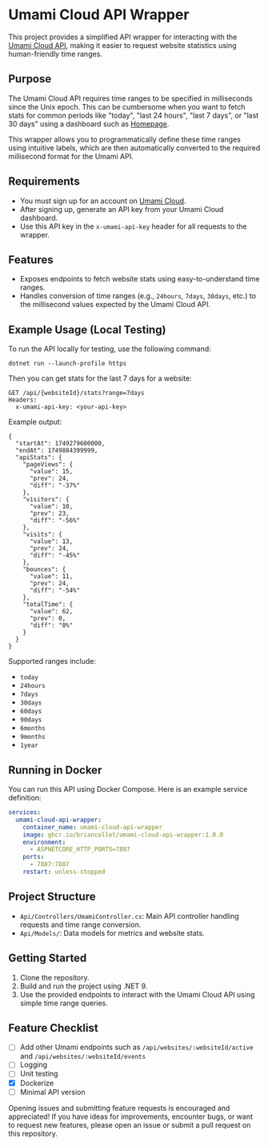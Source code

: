 # Umami Cloud API Wrapper

This project provides a simplified API wrapper for interacting with the [Umami Cloud API](https://umami.is/), making it easier to request website statistics using human-friendly time ranges.

## Purpose

The Umami Cloud API requires time ranges to be specified in milliseconds since the Unix epoch. This can be cumbersome when you want to fetch stats for common periods like "today", "last 24 hours", "last 7 days", or "last 30 days" using a dashboard such as [Homepage](https://gethomepage.dev/).

This wrapper allows you to programmatically define these time ranges using intuitive labels, which are then automatically converted to the required millisecond format for the Umami API.

## Requirements

- You must sign up for an account on [Umami Cloud](https://umami.is/).
- After signing up, generate an API key from your Umami Cloud dashboard.
- Use this API key in the `x-umami-api-key` header for all requests to the wrapper.

## Features

- Exposes endpoints to fetch website stats using easy-to-understand time ranges.
- Handles conversion of time ranges (e.g., `24hours`, `7days`, `30days`, etc.) to the millisecond values expected by the Umami Cloud API.

## Example Usage (Local Testing)

To run the API locally for testing, use the following command:

```
dotnet run --launch-profile https
```

Then you can get stats for the last 7 days for a website:

```
GET /api/{websiteId}/stats?range=7days
Headers:
  x-umami-api-key: <your-api-key>
```

Example output:

```
{
  "startAt": 1749279600000,
  "endAt": 1749884399999,
  "apiStats": {
    "pageViews": {
      "value": 15,
      "prev": 24,
      "diff": "-37%"
    },
    "visitors": {
      "value": 10,
      "prev": 23,
      "diff": "-56%"
    },
    "visits": {
      "value": 13,
      "prev": 24,
      "diff": "-45%"
    },
    "bounces": {
      "value": 11,
      "prev": 24,
      "diff": "-54%"
    },
    "totalTime": {
      "value": 62,
      "prev": 0,
      "diff": "0%"
    }
  }
}
```

Supported ranges include:

- `today`
- `24hours`
- `7days`
- `30days`
- `60days`
- `90days`
- `6months`
- `9months`
- `1year`

## Running in Docker

You can run this API using Docker Compose. Here is an example service definition:

```yaml
services:
  umami-cloud-api-wrapper:
    container_name: umami-cloud-api-wrapper
    image: ghcr.io/briancollet/umami-cloud-api-wrapper:1.0.0
    environment:
      - ASPNETCORE_HTTP_PORTS=7887
    ports:
      - 7887:7887
    restart: unless-stopped
```

## Project Structure

- `Api/Controllers/UmamiController.cs`: Main API controller handling requests and time range conversion.
- `Api/Models/`: Data models for metrics and website stats.

## Getting Started

1. Clone the repository.
2. Build and run the project using .NET 9.
3. Use the provided endpoints to interact with the Umami Cloud API using simple time range queries.

## Feature Checklist

- [ ] Add other Umami endpoints such as `/api/websites/:websiteId/active` and `/api/websites/:websiteId/events`
- [ ] Logging
- [ ] Unit testing
- [x] Dockerize
- [ ] Minimal API version

Opening issues and submitting feature requests is encouraged and appreciated! If you have ideas for improvements, encounter bugs, or want to request new features, please open an issue or submit a pull request on this repository.
